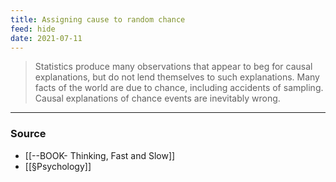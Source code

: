 ```yaml
---
title: Assigning cause to random chance
feed: hide
date: 2021-07-11
---
```


> Statistics produce many observations that appear to beg for causal explanations, but do not lend themselves to such explanations. Many facts of the world are due to chance, including accidents of sampling. Causal explanations of chance events are inevitably wrong.


--- 
### Source
-  [[--BOOK- Thinking, Fast and Slow]]
- [[§Psychology]]